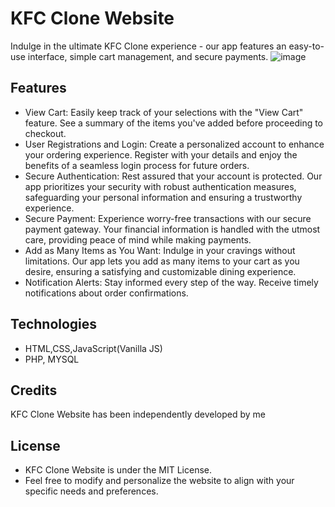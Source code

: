 # KFC Clone Website
Indulge in the ultimate KFC Clone experience - our app features an easy-to-use interface, simple cart management, and secure payments.
![image](https://github.com/tjn20/KFC-Clone-Website/assets/142109365/c9481b50-b73f-4fe3-87a5-053394b1d50e)
## Features

* View Cart: Easily keep track of your selections with the "View Cart" feature. See a summary of the items you've added before proceeding to checkout.
* User Registrations and Login: Create a personalized account to enhance your ordering experience. Register with your details and enjoy the benefits of a seamless login process for future orders.
* Secure Authentication: Rest assured that your account is protected. Our app prioritizes your security with robust authentication measures, safeguarding your personal information and ensuring a trustworthy experience.
* Secure Payment: Experience worry-free transactions with our secure payment gateway. Your financial information is handled with the utmost care, providing peace of mind while making payments.
* Add as Many Items as You Want: Indulge in your cravings without limitations. Our app lets you add as many items to your cart as you desire, ensuring a satisfying and customizable dining experience.
* Notification Alerts: Stay informed every step of the way. Receive timely notifications about order confirmations.

## Technologies

* HTML,CSS,JavaScript(Vanilla JS)
* PHP, MYSQL

## Credits

KFC Clone Website has been independently developed by me

## License
* KFC Clone Website is under the MIT License.
* Feel free to modify and personalize the website to align with your specific needs and preferences.

